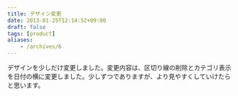 ```yaml
---
title: デザイン変更
date: 2013-01-25T12:14:52+09:00
draft: false
tags: [product]
aliases:
    - /archives/6
---
```


デザインを少しだけ変更しました。変更内容は、区切り線の削除とカテゴリ表示を日付の横に変更しました。少しずつでありますが、より見やすくしていけたらと思います。

